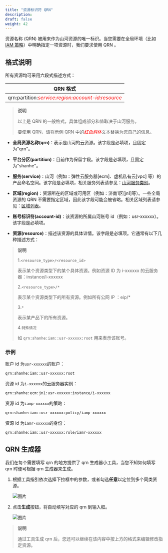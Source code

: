 ```yaml
---
title: "资源标识符 QRN"
description: 
draft: false
weight: 42
---
```


资源名称 (QRN) 被用来作为山河资源的唯一标识。当您需要在全局环境（比如 [IAM 策略](../../manual/policy)）中明确指定一项资源时，我们要求使用 QRN 。

## 格式说明

所有资源均可采用六段式描述方式：

|QRN 格式|
|:---:|
|qrn:partition:<span style="color:red">*service:region:account-id:resource*</span>|

> **说明**
>
> 以上是 QRN 的一般格式，具体组成部分和值取决于山河服务。
>
> 要使用 QRN，请将示例 QRN 中的<span style="color:red">*红色斜体*</span>文本替换为您自己的信息。

- **全局资源名称(qrn)**：表示是山河的云资源。该字段是必填项，且固定为"qrn"。
  
- **平台分区(partition)**：目前作为保留字段。该字段是必填项，且固定为"shanhe"。

- **服务(service)**：山河（例如：弹性云服务器[ecm]、虚机私有云[vpc] 等）的产品命名空间。该字段是必填项，相关服务列表请参见：[山河服务类别](../supported_services#服务类别)。

- **区域(region)**：资源所在的区域或可用区（例如：济南1区[jn1]等）。一些全局资源的 QRN 不需要指定区域，因此该字段可能会被省略。相关区域列表请参见：[区域列表](../supported_services#区域和可用区)。

- **账号标识符(account-id)**：该资源的所属山河账号 id（例如：usr-xxxxxx）。该字段是必填项。

- **资源(resource)**：描述该资源的具体详情。该字段是必填项。它通常有以下几种描述方式：

> **说明**
>
> 1.`<resource_type>/<resource_id>`
>
> 表示某个资源类型下的某个具体资源。例如资源 ID 为 i-xxxxxx 的云服务器：instance/i-xxxxxx
>
> 2.`<resource_type>/*`  
>
> 表示某个资源类型下的所有资源。例如所有公网 IP ：eip/*
>
> 3.`*`
>
> 表示某产品下的所有资源。
>
> 4.`特殊情况`  
>
> 如 `qrn:shanhe:iam::usr-xxxxxx:root` 用来表示该账号。

### 示例

账户 id 为`usr-xxxxxx`的账户：

```txt
qrn:shanhe:iam::usr-xxxxxx:root
```

资源 id 为`i-xxxxxx`的云服务器实例：

```txt
qrn:shanhe:ecm:jn1:usr-xxxxxx:instance/i-xxxxxx
```

资源 id 为`iamp-xxxxxx`的策略：

```txt
qrn:shanhe:iam::usr-xxxxxx:policy/iamp-xxxxxx
```

资源 id 为`iamr-xxxxxx`的身份：

```txt
qrn:shanhe:iam::usr-xxxxxx:role/iamr-xxxxxx
```

## QRN 生成器

我们在每个需要填写 qrn 的地方提供了 qrn 生成器小工具，当您不知如何填写 qrn 时便可根据 qrn 生成器来生成。

1. 根据工具指引依次选择下拉框中的参数，或者勾选**任意**以定位到多个同类资源。

   ![图片](../../_images/qrntool1.png)

2. 点击**生成**按钮，将自动填写对应的 qrn 到输入框。

   ![图片](../../_images/qrntool2.png)

> **说明**
>
> 通过工具生成 qrn 后，您还可以继续在该内容中按上方的格式来编辑修改指定资源。

